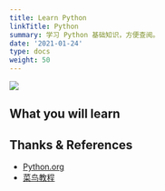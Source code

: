 ```yaml
---
title: Learn Python
linkTitle: Python
summary: 学习 Python 基础知识，方便查阅。
date: '2021-01-24'
type: docs
weight: 50
---
```


![](/learn/python/cover.png)

## What you will learn

## Thanks & References

- [Python.org](https://www.python.org)
- [菜鸟教程](https://www.runoob.com/)